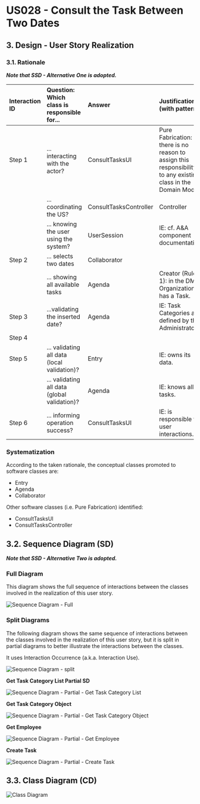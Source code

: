 # US028 - Consult the Task Between Two Dates

## 3. Design - User Story Realization 

### 3.1. Rationale

_**Note that SSD - Alternative One is adopted.**_

| Interaction ID | Question: Which class is responsible for...   | Answer                 | Justification (with patterns)                                                                                 |
|:---------------|:----------------------------------------------|:-----------------------|:--------------------------------------------------------------------------------------------------------------|
| Step 1  		     | 	... interacting with the actor?              | ConsultTasksUI         | Pure Fabrication: there is no reason to assign this responsibility to any existing class in the Domain Model. |
| 			  		        | 	... coordinating the US?                     | ConsultTasksController | Controller                                                                                                    |
| 			  		        | ... knowing the user using the system?        | UserSession            | IE: cf. A&A component documentation.                                                                          |
| Step 2  		     | 	... selects two dates 						                 | Collaborator           |                                                                                                               |
| 			  		        | 	... showing all available tasks              | Agenda                 | Creator (Rule 1): in the DM Organization has a Task.                                                          |
| Step 3  		     | 	...validating the inserted date?             | Agenda                 | IE: Task Categories are defined by the Administrators.                                                        |
| Step 4  		     | 							                                       |                        |                                                                                                               |              
| Step 5  		     | 	... validating all data (local validation)?  | Entry                  | IE: owns its data.                                                                                            | 
| 			  		        | 	... validating all data (global validation)? | Agenda                 | IE: knows all its tasks.                                                                                      | 
| Step 6  		     | 	... informing operation success?             | ConsultTasksUI         | IE: is responsible for user interactions.                                                                     | 

### Systematization ##

According to the taken rationale, the conceptual classes promoted to software classes are: 

* Entry
* Agenda
* Collaborator

Other software classes (i.e. Pure Fabrication) identified: 

* ConsultTasksUI  
* ConsultTasksController


## 3.2. Sequence Diagram (SD)

_**Note that SSD - Alternative Two is adopted.**_

### Full Diagram

This diagram shows the full sequence of interactions between the classes involved in the realization of this user story.

![Sequence Diagram - Full](svg/us028-sequence-diagram-full.svg)

### Split Diagrams

The following diagram shows the same sequence of interactions between the classes involved in the realization of this user story, but it is split in partial diagrams to better illustrate the interactions between the classes.

It uses Interaction Occurrence (a.k.a. Interaction Use).

![Sequence Diagram - split](svg/us028-sequence-diagram-split.svg)

**Get Task Category List Partial SD**

![Sequence Diagram - Partial - Get Task Category List](svg/us006-sequence-diagram-partial-get-task-category-list.svg)

**Get Task Category Object**

![Sequence Diagram - Partial - Get Task Category Object](svg/us006-sequence-diagram-partial-get-task-category.svg)

**Get Employee**

![Sequence Diagram - Partial - Get Employee](svg/us006-sequence-diagram-partial-get-employee.svg)

**Create Task**

![Sequence Diagram - Partial - Create Task](svg/us006-sequence-diagram-partial-create-task.svg)

## 3.3. Class Diagram (CD)

![Class Diagram](svg/us028-class-diagram.svg)